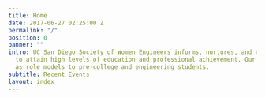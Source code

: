 ```yaml
---
title: Home
date: 2017-06-27 02:25:00 Z
permalink: "/"
position: 0
banner: ""
intro: UC San Diego Society of Women Engineers informs, nurtures, and encourages women
  to attain high levels of education and professional achievement. Our members serve
  as role models to pre-college and engineering students.
subtitle: Recent Events
layout: index
---
```

